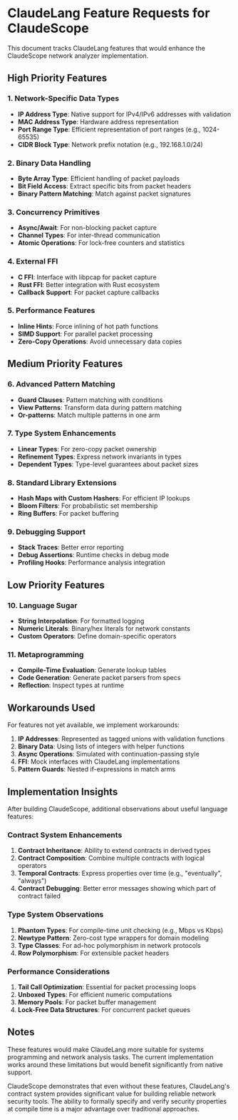 # ClaudeLang Feature Requests for ClaudeScope

This document tracks ClaudeLang features that would enhance the ClaudeScope network analyzer implementation.

## High Priority Features

### 1. Network-Specific Data Types
- **IP Address Type**: Native support for IPv4/IPv6 addresses with validation
- **MAC Address Type**: Hardware address representation
- **Port Range Type**: Efficient representation of port ranges (e.g., 1024-65535)
- **CIDR Block Type**: Network prefix notation (e.g., 192.168.1.0/24)

### 2. Binary Data Handling
- **Byte Array Type**: Efficient handling of packet payloads
- **Bit Field Access**: Extract specific bits from packet headers
- **Binary Pattern Matching**: Match against packet signatures

### 3. Concurrency Primitives
- **Async/Await**: For non-blocking packet capture
- **Channel Types**: For inter-thread communication
- **Atomic Operations**: For lock-free counters and statistics

### 4. External FFI
- **C FFI**: Interface with libpcap for packet capture
- **Rust FFI**: Better integration with Rust ecosystem
- **Callback Support**: For packet capture callbacks

### 5. Performance Features
- **Inline Hints**: Force inlining of hot path functions
- **SIMD Support**: For parallel packet processing
- **Zero-Copy Operations**: Avoid unnecessary data copies

## Medium Priority Features

### 6. Advanced Pattern Matching
- **Guard Clauses**: Pattern matching with conditions
- **View Patterns**: Transform data during pattern matching
- **Or-patterns**: Match multiple patterns in one arm

### 7. Type System Enhancements
- **Linear Types**: For zero-copy packet ownership
- **Refinement Types**: Express network invariants in types
- **Dependent Types**: Type-level guarantees about packet sizes

### 8. Standard Library Extensions
- **Hash Maps with Custom Hashers**: For efficient IP lookups
- **Bloom Filters**: For probabilistic set membership
- **Ring Buffers**: For packet buffering

### 9. Debugging Support
- **Stack Traces**: Better error reporting
- **Debug Assertions**: Runtime checks in debug mode
- **Profiling Hooks**: Performance analysis integration

## Low Priority Features

### 10. Language Sugar
- **String Interpolation**: For formatted logging
- **Numeric Literals**: Binary/hex literals for network constants
- **Custom Operators**: Define domain-specific operators

### 11. Metaprogramming
- **Compile-Time Evaluation**: Generate lookup tables
- **Code Generation**: Generate packet parsers from specs
- **Reflection**: Inspect types at runtime

## Workarounds Used

For features not yet available, we implement workarounds:

1. **IP Addresses**: Represented as tagged unions with validation functions
2. **Binary Data**: Using lists of integers with helper functions
3. **Async Operations**: Simulated with continuation-passing style
4. **FFI**: Mock interfaces with ClaudeLang implementations
5. **Pattern Guards**: Nested if-expressions in match arms

## Implementation Insights

After building ClaudeScope, additional observations about useful language features:

### Contract System Enhancements
1. **Contract Inheritance**: Ability to extend contracts in derived types
2. **Contract Composition**: Combine multiple contracts with logical operators
3. **Temporal Contracts**: Express properties over time (e.g., "eventually", "always")
4. **Contract Debugging**: Better error messages showing which part of contract failed

### Type System Observations
1. **Phantom Types**: For compile-time unit checking (e.g., Mbps vs Kbps)
2. **Newtype Pattern**: Zero-cost type wrappers for domain modeling
3. **Type Classes**: For ad-hoc polymorphism in network protocols
4. **Row Polymorphism**: For extensible packet headers

### Performance Considerations
1. **Tail Call Optimization**: Essential for packet processing loops
2. **Unboxed Types**: For efficient numeric computations
3. **Memory Pools**: For packet buffer management
4. **Lock-Free Data Structures**: For concurrent packet queues

## Notes

These features would make ClaudeLang more suitable for systems programming and network analysis tasks. The current implementation works around these limitations but would benefit significantly from native support.

ClaudeScope demonstrates that even without these features, ClaudeLang's contract system provides significant value for building reliable network security tools. The ability to formally specify and verify security properties at compile time is a major advantage over traditional approaches.